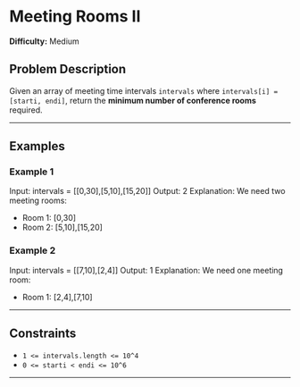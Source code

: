# Meeting Rooms II

**Difficulty:** Medium

## Problem Description

Given an array of meeting time intervals `intervals` where `intervals[i] = [starti, endi]`, return the **minimum number of conference rooms** required.

---

## Examples

### Example 1
Input: intervals = [[0,30],[5,10],[15,20]]
Output: 2
Explanation: We need two meeting rooms:
- Room 1: [0,30]
- Room 2: [5,10],[15,20]

### Example 2
Input: intervals = [[7,10],[2,4]]
Output: 1
Explanation: We need one meeting room:
- Room 1: [2,4],[7,10]

---

## Constraints

- `1 <= intervals.length <= 10^4`
- `0 <= starti < endi <= 10^6`

--- 